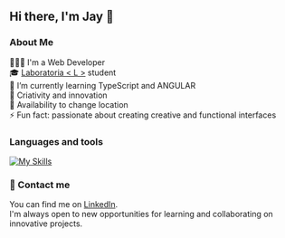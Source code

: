 ## Hi there, I'm Jay 👋

### About Me

👩🏻‍💻 I'm a Web Developer <br>
🎓 [Laboratoria < L >](https://www.laboratoria.la/br) student <br>
🌱 I’m currently learning TypeScript and ANGULAR <br>
🎯 Criativity and innovation <br>
💼 Availability to change location <br>
⚡ Fun fact: passionate about creating creative and functional interfaces <br>

### Languages ​​and tools

[![My Skills](https://skillicons.dev/icons?i=javascript,html,css,nodejs,vite,jest,git,bootstrap,angular,typescript,&theme=dark)](https://skillicons.dev)

### 📩 Contact me

You can find me on [LinkedIn](https://www.linkedin.com/in/jayanny-santana/). <br>
I'm always open to new opportunities for learning and collaborating on innovative projects.
